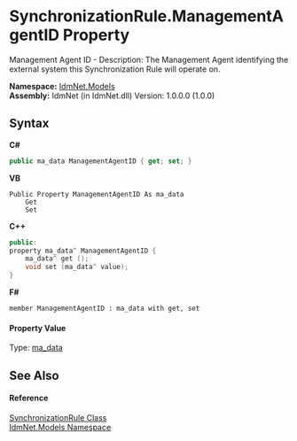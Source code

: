 # SynchronizationRule.ManagementAgentID Property 
 

Management Agent ID - Description: The Management Agent identifying the external system this Synchronization Rule will operate on.

**Namespace:**&nbsp;<a href="N_IdmNet_Models">IdmNet.Models</a><br />**Assembly:**&nbsp;IdmNet (in IdmNet.dll) Version: 1.0.0.0 (1.0.0)

## Syntax

**C#**<br />
``` C#
public ma_data ManagementAgentID { get; set; }
```

**VB**<br />
``` VB
Public Property ManagementAgentID As ma_data
	Get
	Set
```

**C++**<br />
``` C++
public:
property ma_data^ ManagementAgentID {
	ma_data^ get ();
	void set (ma_data^ value);
}
```

**F#**<br />
``` F#
member ManagementAgentID : ma_data with get, set

```


#### Property Value
Type: <a href="T_IdmNet_Models_ma_data">ma_data</a>

## See Also


#### Reference
<a href="T_IdmNet_Models_SynchronizationRule">SynchronizationRule Class</a><br /><a href="N_IdmNet_Models">IdmNet.Models Namespace</a><br />